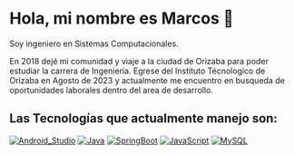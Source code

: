 # Hola, mi nombre es Marcos 👋

Soy ingeniero en Sistemas Computacionales.

En 2018 dejé mi comunidad y viaje a la ciudad de Orizaba para poder estudiar la carrera de Ingeniería.
Egrese del Instituto Técnologico de Orizaba en Agosto de 2023 y actualmente me encuentro en busqueda de oportunidades laborales dentro del area de desarrollo.

## Las Tecnologías que actualmente manejo son:
[![Android_Studio](https://img.shields.io/badge/Android_Studio-3DDC84?style=for-the-badge&logo=android-studio&logoColor=white&labelColor=101010)]()
[![Java](https://img.shields.io/badge/Java-007396?style=for-the-badge&logo=java&logoColor=white&labelColor=101010)]()
[![SpringBoot](https://img.shields.io/badge/SpringBoot-007396?style=for-the-badge&logo=java&logoColor=white&labelColor=101010)]()
[![JavaScript](https://img.shields.io/badge/JavaScript-F7DF1E?style=for-the-badge&logo=javascript&logoColor=white&labelColor=101010)]()
[![MySQL](https://img.shields.io/badge/MySQL-4479A1?style=for-the-badge&logo=mysql&logoColor=white&labelColor=101010)]()

